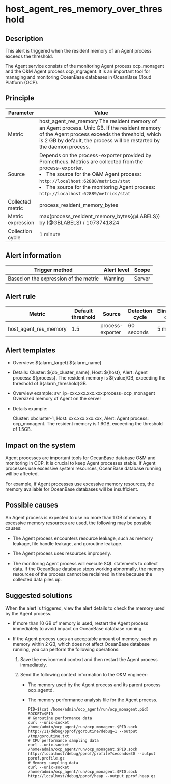 host_agent_res_memory_over_threshold
=========================================================

Description
--------------------------------

This alert is triggered when the resident memory of an Agent process exceeds the threshold.

The Agent service consists of the monitoring Agent process ocp_monagent and the O\&M Agent process ocp_mgragent. It is an important tool for managing and monitoring OceanBase databases in OceanBase Cloud Platform (OCP).

Principle
------------------------------

|     Parameter     |                                                                                                                                                                                                        Value                                                                                                                                                                                                         |
|-------------------|----------------------------------------------------------------------------------------------------------------------------------------------------------------------------------------------------------------------------------------------------------------------------------------------------------------------------------------------------------------------------------------------------------------------|
| Metric            | host_agent_res_memory The resident memory of an Agent process. Unit: GB. If the resident memory of the Agent process exceeds the threshold, which is 2 GB by default, the process will be restarted by the daemon process.                                                                                                                                                                           |
| Source            | Depends on the process-exporter provided by Prometheus. Metrics are collected from the process-exporter.   <li>The source for the O\&M Agent process:  `http://localhost:62888/metrics/stat`</li><li> The source for the monitoring Agent process:  `http://localhost:62889/metrics/stat`  </li>  |
| Collected metric  | process_resident_memory_bytes                                                                                                                                                                                                                                                                                                                                                                                        |
| Metric expression | max(process_resident_memory_bytes{@LABELS}) by (@GBLABELS) / 1073741824                                                                                                                                                                                                                                                                                                                                              |
| Collection cycle  | 1 minute                                                                                                                                                                                                                                                                                                                                                                                                             |

Alert information
--------------------------------------

|            Trigger method             | Alert level | Scope  |
|---------------------------------------|-------------|--------|
| Based on the expression of the metric | Warning     | Server |

Alert rule
-------------------------------

|        Metric         | Default threshold |      Source      | Detection cycle | Elimination cycle |
|-----------------------|-------------------|------------------|-----------------|-------------------|
| host_agent_res_memory | 1.5               | process-exporter | 60 seconds      | 5 minutes         |

Alert templates
------------------------------------

* Overview: ${alarm_target} ${alarm_name}

* Details: Cluster: ${ob_cluster_name}, Host: ${host}, Alert: Agent process: ${process}. The resident memory is ${value}GB, exceeding the threshold of ${alarm_threshold}GB.
  
* Overview example: svr_ip=xxx.xxx.xxx.xxx:process=ocp_monagent Oversized memory of Agent on the server

* Details example:

  Cluster: obcluster-1, Host: xxx.xxx.xxx.xxx, Alert: Agent process: ocp_monagent. The resident memory is 1.6GB, exceeding the threshold of 1.5GB.
  
Impact on the system
-----------------------------------------

Agent processes are important tools for OceanBase database O\&M and monitoring in OCP. It is crucial to keep Agent processes stable. If Agent processes use excessive system resources, OceanBase database running will be affected.

For example, if Agent processes use excessive memory resources, the memory available for OceanBase databases will be insufficient.

Possible causes
------------------------------------

An Agent process is expected to use no more than 1 GB of memory. If excessive memory resources are used, the following may be possible causes:

* The Agent process encounters resource leakage, such as memory leakage, file handle leakage, and goroutine leakage.

* The Agent process uses resources improperly.

* The monitoring Agent process will execute SQL statements to collect data. If the OceanBase database stops working abnormally, the memory resources of the process cannot be reclaimed in time because the collected data piles up.

Suggested solutions
----------------------------------------

When the alert is triggered, view the alert details to check the memory used by the Agent process.

* If more than 10 GB of memory is used, restart the Agent process immediately to avoid impact on OceanBase database running.

* If the Agent process uses an acceptable amount of memory, such as memory within 2 GB, which does not affect OceanBase database running, you can perform the following operations:

  1. Save the environment context and then restart the Agent process immediately.

  2. Send the following context information to the O\&M engineer:

     * The memory used by the Agent process and its parent process ocp_agentd.

     * The memory performance analysis file for the Agent process.

       ```plsql
       PID=$(cat /home/admin/ocp_agent/run/ocp_monagent.pid)
       SOCKET=$PID
       # Goroutine performance data
       curl --unix-socket /home/admin/ocp_agent/run/ocp_monagent.$PID.sock http://11/debug/pprof/goroutine?debug=1 --output /tmp/goroutine.txt
       # CPU performance sampling data
       curl --unix-socket /home/admin/ocp_agent/run/ocp_monagent.$PID.sock http://localhost/debug/pprof/profile?seconds=30 --output pprof.profile.gz
       # Memory sampling data
       curl --unix-socket /home/admin/ocp_agent/run/ocp_monagent.$PID.sock http://localhost/debug/pprof/heap --output pprof.heap.gz
       ```

